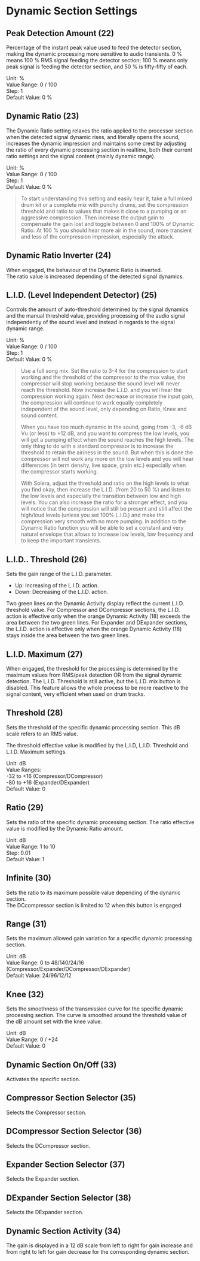 # Dynamic Section Settings

## Peak Detection Amount (22)
Percentage of the instant peak value used to feed the detector section, making the dynamic processing more sensitive 
to audio transients.  0 % means 100 % RMS signal feeding the detector section; 100 % means only peak signal 
is feeding the detector section, and 50 % is fifty-fifty of each.

Unit: %  
Value Range: 0 / 100  
Step: 1  
Default Value: 0 %

## Dynamic Ratio (23)
The Dynamic Ratio setting relaxes the ratio applied to the processor section when the detected signal dynamic 
rises, and literally opens the sound, increases the dynamic impression and maintains some crest by adjusting 
the ratio of every dynamic processing section in realtime, both their current ratio settings and the signal content 
(mainly dynamic range).

Unit: %  
Value Range: 0 / 100  
Step: 1  
Default Value: 0 % 

> To start understanding this setting and easily hear it, take a full mixed drum kit or a complete mix with punchy 
drums, set the compression threshold and ratio to values that makes it close to a pumping or an aggressive compression. Then increase the output gain to compensate the gain lost and toggle between 0 and 100% of Dynamic 
Ratio. At 100 % you should hear more air in the sound, more transient and less of the compression impression, 
especially the attack.

## Dynamic Ratio Inverter (24)
When engaged, the behaviour of the Dynamic Ratio is inverted.  
The ratio value is increased depending of the detected signal dynamics.

## L.I.D. (Level Independent Detector) (25)
Controls the amount of auto-threshold determined by the signal dynamics and the manual threshold value, providing 
processing of the audio signal independently of the sound level and instead in regards to the signal dynamic 
range.

Unit: %  
Value Range: 0 / 100  
Step: 1  
Default Value: 0 % 

> Use a full song mix. Set the ratio to 3-4 for the compression to start working and the threshold of the compressor 
to the max value, the compressor will stop working because the sound level will never reach the threshold. Now 
increase the L.I.D. and you will hear the compression working again. Next decrease or increase the input gain, the 
compression will continue to work equally completely independent of the sound level, only depending on Ratio, 
Knee and sound content.
>
> When you have too much dynamic in the sound, going from -3, -6 dB Vu (or less) to +12 dB, and you want to compress the low levels, you will get a pumping effect when the sound reaches the high levels. The only thing to do 
with a standard compressor is to increase the threshold to retain the airiness in the sound. But when this is done 
the compressor will not work any more on the low levels and you will hear differences (in term density, live space, 
grain etc.) especially when the compressor starts working.
>
> With Solera, adjust the threshold and ratio on the high levels to what you find okay, then increase the L.I.D. 
(from 20 to 50 %) and listen to the low levels and especially the transition between low and high levels. You can 
also increase the ratio for a stronger effect, and you will notice that the compression will still be present and still affect 
the high/loud levels (unless you set 100% L.I.D.) and make the compression very smooth with no more pumping. 
In addition to the Dynamic Ratio function you will be able to set a constant and very natural envelope that allows to 
increase low levels, low frequency and to keep the important transients.

## L.I.D.. Threshold (26)
Sets the gain range of the L.I.D. parameter.

-  Up: Increasing of the L.I.D. action.
-  Down: Decreasing of the L.I.D. action.

Two green lines on the Dynamic Activity display reflect the current L.I.D. threshold value. For Compressor and 
DCompressor sections, the L.I.D. action is effective only when the orange Dynamic Activity (18) exceeds the area 
between the two green lines. For Expander and DExpander sections, the L.I.D. action is effective only when the orange 
Dynamic Activity (18) stays inside the area between the two green lines.

## L.I.D. Maximum (27)
When engaged, the threshold for the processing is determined by the maximum values from RMS/peak detection 
OR from the signal dynamic detection. The L.I.D. Threshold is still active, but the L.I.D. mix button is disabled. This 
feature allows the whole process to be more reactive to the signal content, very efficient when used on drum tracks.

## Threshold (28)
Sets the threshold of the specific dynamic processing section.
This dB scale refers to an RMS value. 

The threshold effective value is modified by the L.I.D, L.I.D. Threshold and L.I.D. Maximum settings.

Unit: dB  
Value Ranges:  
-32 to +16 (Compressor/DCompressor)  
-80 to +16 (Expander/DExpander)  
Default Value: 0

## Ratio (29)
Sets the ratio of the specific dynamic processing section. 
The ratio effective value is modified by the Dynamic Ratio amount.

Unit: dB  
Value Range: 1 to 10  
Step: 0.01  
Default Value: 1

## Infinite (30)
Sets the ratio to its maximum possible value depending of the dynamic section.  
The DCcompressor section is limited to 12 when this button is engaged

## Range (31)
Sets the maximum allowed gain variation for a specific dynamic processing section.

Unit: dB  
Value Range: 0 to 48/140/24/16 (Compressor/Expander/DCompressor/DExpander)  
Default Value: 24/96/12/12

## Knee (32)
Sets the smoothness of the transmission curve for the specific dynamic processing section. The curve is smoothed 
around the threshold value of the dB amount set with the knee value.

Unit: dB  
Value Range: 0 / +24  
Default Value: 0

## Dynamic Section On/Off (33)
Activates the specific section.

## Compressor Section Selector (35)
Selects the Compressor section.

## DCompressor Section Selector (36)
Selects the DCompressor section.

## Expander Section Selector (37)
Selects the Expander section.

## DExpander Section Selector (38)
Selects the DExpander section.

## Dynamic Section Activity (34)
The gain is displayed in a 12 dB scale from left to right for gain increase and from right to left for gain decrease for 
the corresponding dynamic section.
